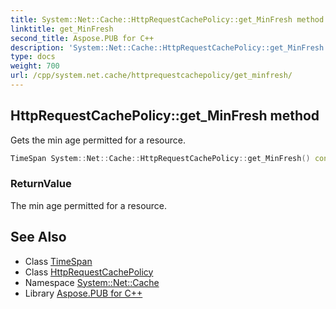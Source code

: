 ```yaml
---
title: System::Net::Cache::HttpRequestCachePolicy::get_MinFresh method
linktitle: get_MinFresh
second_title: Aspose.PUB for C++
description: 'System::Net::Cache::HttpRequestCachePolicy::get_MinFresh method. Gets the min age permitted for a resource in C++.'
type: docs
weight: 700
url: /cpp/system.net.cache/httprequestcachepolicy/get_minfresh/
---
```

## HttpRequestCachePolicy::get_MinFresh method


Gets the min age permitted for a resource.

```cpp
TimeSpan System::Net::Cache::HttpRequestCachePolicy::get_MinFresh() const
```


### ReturnValue

The min age permitted for a resource.

## See Also

* Class [TimeSpan](../../../system/timespan/)
* Class [HttpRequestCachePolicy](../)
* Namespace [System::Net::Cache](../../)
* Library [Aspose.PUB for C++](../../../)
